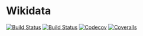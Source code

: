 # Wikidata

[![Build Status](https://travis-ci.com/KimBue/Wikidata.jl.svg?branch=master)](https://travis-ci.com/KimBue/Wikidata.jl)
[![Build Status](https://ci.appveyor.com/api/projects/status/github/KimBue/Wikidata.jl?svg=true)](https://ci.appveyor.com/project/KimBue/Wikidata-jl)
[![Codecov](https://codecov.io/gh/KimBue/Wikidata.jl/branch/master/graph/badge.svg)](https://codecov.io/gh/KimBue/Wikidata.jl)
[![Coveralls](https://coveralls.io/repos/github/KimBue/Wikidata.jl/badge.svg?branch=master)](https://coveralls.io/github/KimBue/Wikidata.jl?branch=master)
